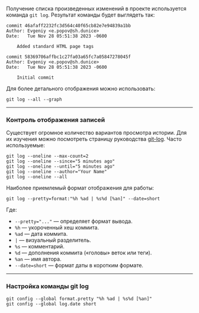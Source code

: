 
Получение списка произведенных изменений в проекте используется команда `git log`.
Результат команды будет выглядеть так:
```Git
commit 46afaff2232fc3d564c40f65cb82e7e94839a1bb
Author: Evgeniy <e.popov@sh.dunice>
Date:   Tue Nov 28 05:51:38 2023 -0600

    Added standard HTML page tags

commit 58369706affbc1c27fa03a65fc7a05847278045f
Author: Evgeniy <e.popov@sh.dunice>
Date:   Tue Nov 28 05:51:38 2023 -0600

    Initial commit
```

Для более детального отображения можно использовать:
```Shell
git log --all --graph
```

---
### Контроль отображения записей

Существует огромное количество вариантов просмотра истории. Для их изучения можно посмотреть страницу руководства [git-log](https://git-scm.com/docs/git-log). Часто используемые:
```Shell
git log --oneline --max-count=2
git log --oneline --since="5 minutes ago"
git log --oneline --until="5 minutes ago"
git log --oneline --author="Your Name"
git log --oneline --all
```

Наиболее приемлемый формат отображения для работы:
```Shell
git log --pretty=format:"%h %ad | %s%d [%an]" --date=short
```

Где:
- `--pretty="..."` — определяет формат вывода.
- `%h` — укороченный хеш коммита.
- `%ad` — дата коммита.
- `|` — визуальный разделитель.
- `%s` — комментарий.
- `%d` — дополнения коммита («головы» веток или теги).
- `%an` — имя автора.
- `--date=short` — формат даты в коротким формате.

---
### Настройка команды git log

```Sh
git config --global format.pretty "%h %ad | %s%d [%an]"
git config --global log.date short
```



